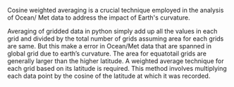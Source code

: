 Cosine weighted averaging is a crucial technique employed in the analysis of Ocean/ Met data to address the impact of Earth's curvature. 


Averaging of gridded data in python simply add up all the values in each grid and divided by the total number of grids assuming area for each grids are same. But this make a error in Ocean/Met data that are spanned in global grid due to earth’s curvature. The area for equatotail grids are generally larger than the higher latitude. A  weighted average technique for each grid based on its latitude is required. This method involves multiplying each data point by the cosine of the latitude at which it was recorded.
